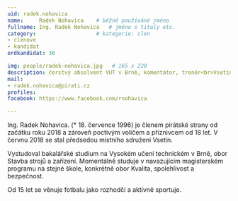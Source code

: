 ```yaml
---
uid: radek.nohavica
name:     Radek Nohavica  	# běžně používáné jméno
fullname: Ing. Radek Nohavica  	# jméno s tituly etc.
category:                   # kategorie: clen
- clenove
- kandidat
ordkandidat: 36

img: people/radek-nohavica.jpg   # 165 x 220
description: čerstvý absolvent VUT v Brně, komentátor, trenér<br>Vsetín # kratký popis, max 160 znaků
mail:
- radek.nohavica@pirati.cz
profiles:
facebook: https://www.facebook.com/rnohavica

---
```


Ing. Radek Nohavica. (* 18. července 1996) je členem pirátské strany od začátku roku 2018 a zároveň poctivým voličem a příznivcem od 18 let. V červnu 2018 se stal předsedou místního sdružení Vsetín.

Vystudoval bakalářské studium na Vysokém učení technickém v Brně, obor Stavba strojů a zařízení. Momentálně studuje v navazujícím magisterském programu na stejné škole, konkrétně obor Kvalita, spolehlivost a bezpečnost.

Od 15 let se věnuje fotbalu jako rozhodčí a aktivně sportuje.
